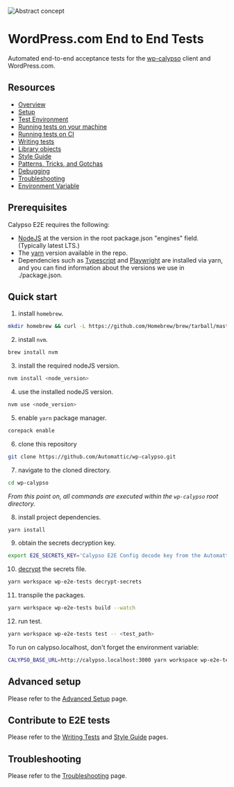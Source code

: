 <img alt="Abstract concept" src="https://cldup.com/gBB3Y0iOWl.jpg" />

# WordPress.com End to End Tests

Automated end-to-end acceptance tests for the [wp-calypso](https://github.com/Automattic/wp-calypso) client and WordPress.com.

## Resources

- [Overview](docs/overview.md)
- [Setup](docs/setup.md)
- [Test Environment](docs/test_environment.md)
- [Running tests on your machine](docs/tests_local.md)
- [Running tests on CI](docs/tests_ci.md)
- [Writing tests](docs/writing_tests.md)
- [Library objects](docs/library_objects.md)
- [Style Guide](docs/style_guide.md)
- [Patterns, Tricks, and Gotchas](docs/patterns_tricks_gotchas.md)
- [Debugging](docs/debugging.md)
- [Troubleshooting](docs/troubleshooting.md)
- [Environment Variable](docs/environment_variables.md)

## Prerequisites

Calypso E2E requires the following:

- [NodeJS](https://nodejs.org/) at the version in the root package.json "engines" field. (Typically latest LTS.)
- The [yarn](https://github.com/yarnpkg/berry) version available in the repo.
- Dependencies such as [Typescript](https://typescript.org) and [Playwright](https://playwright.dev) are installed via yarn, and you can find information about the versions we use in ./package.json.

## Quick start

1. install `homebrew`.

```bash
mkdir homebrew && curl -L https://github.com/Homebrew/brew/tarball/master | tar xz --strip 1 -C homebrew
```

2. install `nvm`.

```bash
brew install nvm
```

3. install the required nodeJS version.

```bash
nvm install <node_version>
```

4. use the installed nodeJS version.

```bash
nvm use <node_version>
```

5. enable `yarn` package manager.

```bash
corepack enable
```

6. clone this repository

```bash
git clone https://github.com/Automattic/wp-calypso.git
```

7. navigate to the cloned directory.

```bash
cd wp-calypso
```

_From this point on, all commands are executed within the `wp-calypso` root directory._

8. install project dependencies.

```bash
yarn install
```

9. obtain the secrets decryption key.

```bash
export E2E_SECRETS_KEY='Calypso E2E Config decode key from the Automattic secret store>'
```

10. [decrypt](docs/test_environment.md) the secrets file.

```bash
yarn workspace wp-e2e-tests decrypt-secrets
```

11. transpile the packages.

```bash
yarn workspace wp-e2e-tests build --watch
```

12. run test.

```bash
yarn workspace wp-e2e-tests test -- <test_path>
```

To run on calypso.localhost, don't forget the environment variable:

```bash
CALYPSO_BASE_URL=http://calypso.localhost:3000 yarn workspace wp-e2e-tests test -- <test_path>
```

## Advanced setup

Please refer to the [Advanced Setup](docs/setup.md) page.

## Contribute to E2E tests

Please refer to the [Writing Tests](docs/writing_tests.md) and [Style Guide](docs/style_guide.md) pages.

## Troubleshooting

Please refer to the [Troubleshooting](docs/troubleshooting.md) page.
